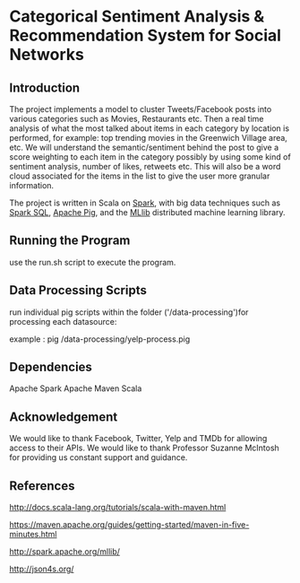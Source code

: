 # Categorical Sentiment Analysis & Recommendation System for Social Networks


## Introduction

The project implements a model to cluster Tweets/Facebook posts into various categories such as Movies, Restaurants etc. Then a real time analysis of what the most talked about items in each category by location is performed, for example: top trending movies in the Greenwich Village area, etc. We will understand the semantic/sentiment behind the post to give a score weighting to each item in the category possibly by using some kind of sentiment analysis, number of likes, retweets etc. This will also be a word cloud associated for the items in the list to give the user more granular information.

The project is written in Scala on [Spark](http://spark.apache.org), with big data techniques such as [Spark SQL](http://spark.apache.org/sql/), [Apache Pig](https://pig.apache.org), and the [MLlib](http://spark.apache.org/mllib/) distributed machine learning library.

## Running the Program

use the run.sh script to execute the program.

## Data Processing Scripts 

run individual pig scripts within the folder ('/data-processing')for processing each datasource:

example : pig /data-processing/yelp-process.pig

## Dependencies

Apache Spark
Apache Maven
Scala

## Acknowledgement

We would like to thank Facebook, Twitter, Yelp and TMDb for allowing access to their APIs.
We would like to thank Professor Suzanne McIntosh for providing us constant support and guidance.

## References
http://docs.scala-lang.org/tutorials/scala-with-maven.html

https://maven.apache.org/guides/getting-started/maven-in-five-minutes.html

http://spark.apache.org/mllib/

http://json4s.org/

